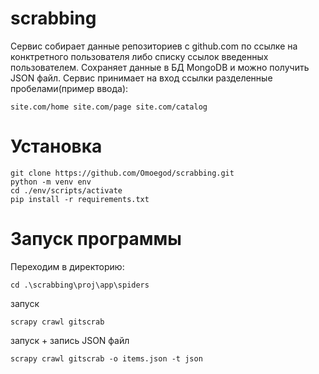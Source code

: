 # scrabbing

Сервис собирает данные репозиториев с github.com по ссылке на конктретного пользователя либо списку ссылок введенных пользователем. 
Сохраняет данные в БД MongoDB и можно получить JSON файл. 
Сервис принимает на вход ссылки разделенные пробелами(пример ввода):
    
    site.com/home site.com/page site.com/catalog 

# Установка

    git clone https://github.com/Omoegod/scrabbing.git
    python -m venv env
    cd ./env/scripts/activate
    pip install -r requirements.txt
    
# Запуск программы

Переходим в директорию:

    cd .\scrabbing\proj\app\spiders

запуск

    scrapy crawl gitscrab     

запуск + запись JSON файл

    scrapy crawl gitscrab -o items.json -t json
    
    
    
    
